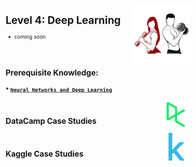 <a href="/level-4/README.md"><img align="right" width="160" src="/logos/level-4.png"></img></a>

# Level 4: Deep Learning

* coming soon

<br><br>

## Prerequisite Knowledge: 
### * [`Neural Networks and Deep Learning`](https://github.com/cs-MohamedAyman/Neural-Networks-and-Deep-Learning/blob/master/README.md) 

<a href="/level-4/README.md"><img align="right" width="80" src="https://github.com/cs-MohamedAyman/cs-MohamedAyman/blob/master/logos/datacamp.png"></img></a>
<br>

## DataCamp Case Studies

<a href="/level-4/README.md"><img align="right" width="80" src="https://github.com/cs-MohamedAyman/cs-MohamedAyman/blob/master/logos/kaggle.png"></img></a>
<br>

## Kaggle Case Studies

